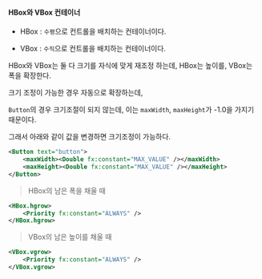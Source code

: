 #### HBox와 VBox 컨테이너

- HBox : `수평`으로 컨트롤을 배치하는 컨테이너이다.

- VBox : `수직`으로 컨트롤을 배치하는 컨테이너이다.

HBox와 VBox는 둘 다 크기를 자식에 맞게 재조정 하는데, HBox는 높이를, VBox는 폭을 확장한다.

크기 조정이 가능한 경우 자동으로 확장하는데,

`Button`의 경우 크기조절이 되지 않는데, 이는 `maxWidth`, `maxHeight`가 -1.0을 가지기 때문이다.

그래서 아래와 같이 값을 변경하면 크기조정이 가능하다.

```xml
<Button text="button">
    <maxWidth><Double fx:constant="MAX_VALUE" /></maxWidth>
    <maxHeight><Double fx:constant="MAX_VALUE" /></maxHeight>
</Button>
```

> HBox의 남은 폭을 채울 때

```xml
<HBox.hgrow>
    <Priority fx:constant="ALWAYS" />
</HBox.hgrow>
```

> VBox의 남은 높이를 채울 때

```xml
<VBox.vgrow>
    <Priority fx:constant="ALWAYS" />
</VBox.vgrow>
```